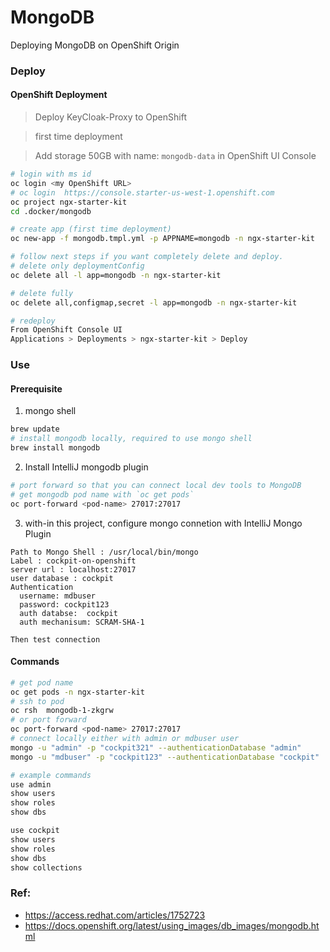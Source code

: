 MongoDB
=======
Deploying MongoDB on OpenShift Origin

### Deploy

#### OpenShift Deployment
> Deploy KeyCloak-Proxy to OpenShift

> first time deployment

> Add storage 50GB  with name: `mongodb-data` in  OpenShift UI Console 

```bash
# login with ms id
oc login <my OpenShift URL>
# oc login  https://console.starter-us-west-1.openshift.com
oc project ngx-starter-kit
cd .docker/mongodb

# create app (first time deployment)
oc new-app -f mongodb.tmpl.yml -p APPNAME=mongodb -n ngx-starter-kit

# follow next steps if you want completely delete and deploy.
# delete only deploymentConfig
oc delete all -l app=mongodb -n ngx-starter-kit

# delete fully
oc delete all,configmap,secret -l app=mongodb -n ngx-starter-kit

# redeploy
From OpenShift Console UI
Applications > Deployments > ngx-starter-kit > Deploy 
```

### Use

#### Prerequisite 

1. mongo shell
```bash
brew update
# install mongodb locally, required to use mongo shell
brew install mongodb
```
2. Install IntelliJ mongodb plugin
```bash
# port forward so that you can connect local dev tools to MongoDB
# get mongodb pod name with `oc get pods`
oc port-forward <pod-name> 27017:27017
```

3. with-in this project, configure mongo connetion with IntelliJ Mongo Plugin 
```
Path to Mongo Shell : /usr/local/bin/mongo
Label : cockpit-on-openshift
server url : localhost:27017
user database : cockpit
Authentication
  username: mdbuser
  password: cockpit123
  auth databse:  cockpit
  auth mechanisum: SCRAM-SHA-1

Then test connection
```

#### Commands
 
```bash
# get pod name
oc get pods -n ngx-starter-kit
# ssh to pod
oc rsh  mongodb-1-zkgrw  
# or port forward
oc port-forward <pod-name> 27017:27017
# connect locally either with admin or mdbuser user
mongo -u "admin" -p "cockpit321" --authenticationDatabase "admin"
mongo -u "mdbuser" -p "cockpit123" --authenticationDatabase "cockpit"

# example commands 
use admin
show users
show roles
show dbs

use cockpit
show users
show roles
show dbs
show collections
```


### Ref:
* https://access.redhat.com/articles/1752723
* https://docs.openshift.org/latest/using_images/db_images/mongodb.html

